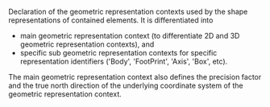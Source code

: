 ﻿Declaration of the geometric representation contexts used by the shape representations of contained elements. It is differentiated into

*  main geometric representation context (to differentiate 2D and 3D geometric representation contexts), and
*  specific sub geometric representation contexts for specific representation identifiers (&#39;Body&#39;, &#39;FootPrint&#39;, &#39;Axis&#39;, &#39;Box&#39;, etc).

The main geometric representation context also defines the precision factor and the true north direction of the underlying coordinate system of the geometric representation context.
